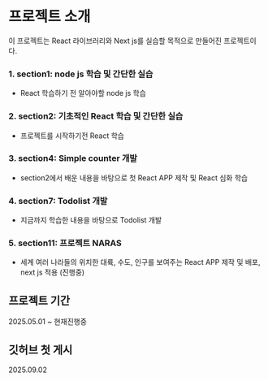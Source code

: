 # 프로젝트 소개
이 프로젝트는 React 라이브러리와 Next js를 실습할 목적으로 만들어진 프로젝트이다.



  ###  1. section1: node js 학습 및 간단한 실습
  + React 학습하기 전 알아야할 node js 학습
  ###  2. section2: 기초적인 React 학습 및 간단한 실습
  + 프로젝트를 시작하기전 React 학습
  ###  3. section4: Simple counter 개발
  + section2에서 배운 내용을 바탕으로 첫 React APP 제작 및 React 심화 학습
  ###  4. section7: Todolist 개발
  + 지금까지 학습한 내용을 바탕으로 Todolist 개발
  ### 5. section11: 프로젝트 NARAS
  + 세계 여러 나라들의 위치한 대륙, 수도, 인구를 보여주는 React APP 제작 및 배포, next js 적용 (진행중)

  
## 프로젝트 기간
2025.05.01 ~ 현재진행중


## 깃허브 첫 게시
2025.09.02
